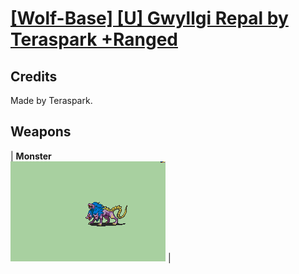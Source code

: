 # [\[Wolf-Base\] \[U\] Gwyllgi Repal by Teraspark +Ranged](./)
## Credits

Made by Teraspark.

## Weapons

| <b>Monster</b><br/><img alt="Monster animation" src="./8.%20Monster/Monster.gif"/> |
